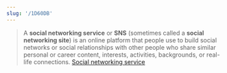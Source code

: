 ```yaml
---
slug: '/1D60DB'
---
```


> A **social networking service** or **SNS** (sometimes called a **social networking site**) is an online platform that people use to build social networks or social relationships with other people who share similar personal or career content, interests, activities, backgrounds, or real-life connections. [Social networking service](https://en.wikipedia.org/wiki/Social_networking_service)
